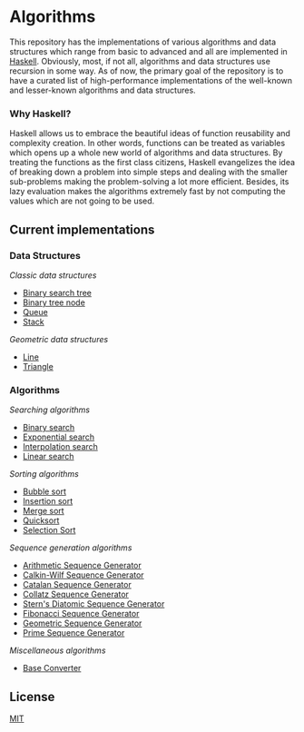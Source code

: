 # Algorithms

This repository has the implementations of various algorithms and data structures which range from basic to advanced and all are implemented in [Haskell](https://www.haskell.org/). Obviously, most, if not all, algorithms and data structures use recursion in some way. As of now, the primary goal of the repository is to have a curated list of high-performance implementations of the well-known and lesser-known algorithms
and data structures.

### Why Haskell?
Haskell allows us to embrace the beautiful ideas of function reusability and complexity creation. In other words, functions
can be treated as variables which opens up a whole new world of algorithms and data structures. By treating the functions as the first class citizens, Haskell evangelizes the idea of breaking down a problem into simple steps and dealing with the smaller sub-problems making the problem-solving a lot more efficient. Besides, its lazy evaluation makes the algorithms extremely fast by not computing the values which are not going to be used.

## Current implementations

### Data Structures

_Classic data structures_
* [Binary search tree](https://github.com/oniani/purity/blob/master/src/data-structures/classic-structures/BinarySearchTree.hs)
* [Binary tree node](https://github.com/oniani/purity/blob/master/src/data-structures/classic-structures/BinaryTreeNode.hs)
* [Queue](https://github.com/oniani/purity/blob/master/src/data-structures/classic-structures/Queue.hs)
* [Stack](https://github.com/oniani/purity/blob/master/src/data-structures/classic-structures/Stack.hs)

_Geometric data structures_
* [Line](https://github.com/oniani/purity/blob/master/src/data-structures/geometric-structures/Line.hs)
* [Triangle](https://github.com/oniani/purity/blob/master/src/data-structures/geometric-structures/Triangle.hs)


### Algorithms

_Searching algorithms_
* [Binary search](https://github.com/oniani/purity/blob/master/src/algorithms/searching/BinarySearch.hs)
* [Exponential search](https://github.com/oniani/purity/blob/master/src/algorithms/searching/ExponentialSearch.hs)
* [Interpolation search](https://github.com/oniani/purity/blob/master/src/algorithms/searching/InterpolationSearch.hs)
* [Linear search](https://github.com/oniani/purity/blob/master/src/algorithms/searching/LinearSearch.hs)

_Sorting algorithms_
* [Bubble sort](https://github.com/oniani/purity/blob/master/src/algorithms/sorting/BubbleSort.hs)
* [Insertion sort](https://github.com/oniani/purity/blob/master/src/algorithms/sorting/InsertionSort.hs)
* [Merge sort](https://github.com/oniani/purity/blob/master/src/algorithms/sorting/MergeSort.hs)
* [Quicksort](https://github.com/oniani/purity/blob/master/src/algorithms/sorting/Quicksort.hs)
* [Selection Sort](https://github.com/oniani/purity/blob/master/src/algorithms/sorting/SelectionSort.hs)

_Sequence generation algorithms_
* [Arithmetic Sequence Generator](https://github.com/oniani/purity/blob/master/src/algorithms/sequence-generation/ArithmeticGenerator.hs)
* [Calkin-Wilf Sequence Generator](https://github.com/oniani/purity/blob/master/src/algorithms/sequence-generation/CalkinWilfGenerator.hs)
* [Catalan Sequence Generator](https://github.com/oniani/purity/blob/master/src/algorithms/sequence-generation/CatalanGenerator.hs)
* [Collatz Sequence Generator](https://github.com/oniani/purity/blob/master/src/algorithms/sequence-generation/CollatzGenerator.hs)
* [Stern's Diatomic Sequence Generator](https://github.com/oniani/purity/blob/master/src/algorithms/sequence-generation/DiatomicGenerator.hs)
* [Fibonacci Sequence Generator](https://github.com/oniani/purity/blob/master/src/algorithms/sequence-generation/FibonacciGenerator.hs)
* [Geometric Sequence Generator](https://github.com/oniani/purity/blob/master/src/algorithms/sequence-generation/GeometricGenerator.hs)
* [Prime Sequence Generator](https://github.com/oniani/purity/blob/master/src/algorithms/sequence-generation/PrimeGenerator.hs)

_Miscellaneous algorithms_
* [Base Converter](https://github.com/oniani/purity/blob/master/src/algorithms/miscellaneous/BaseConverter.hs)

## License
[MIT](https://github.com/oniani/purity/blob/master/LICENSE)
